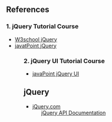 ## References

### 1. jQuery Tutorial Course
<ul>
  <li><a href="https://www.w3schools.com/jquery/">W3school jQuery</a></li>
  <li><a href="https://www.javatpoint.com/jquery-tutorial">javatPoint jQuery</a></li>
<ul>

### 2. jQuery UI Tutorial Course
<ul>
  <li><a href="https://www.javatpoint.com/jquery-ui-tutorial">javaPoint jQuery UI</a></li>
</ul>

## jQuery
<ul>
  <li><a href="https://jquery.com/">jQuery.com</a>
    <ul>
      <a href="https://api.jquery.com/">jQuery API Documentation</a></li>
    </ul>
  </li>
</ul>
